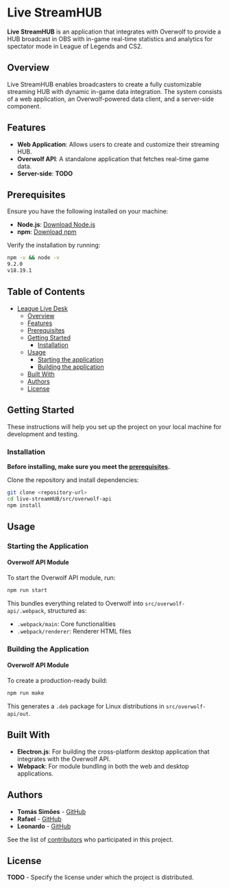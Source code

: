 # Live StreamHUB

**Live StreamHUB** is an application that integrates with Overwolf to provide a HUB broadcast in OBS with in-game real-time statistics and analytics for spectator mode in League of Legends and CS2.

## Overview
Live StreamHUB enables broadcasters to create a fully customizable streaming HUB with dynamic in-game data integration. The system consists of a web application, an Overwolf-powered data client, and a server-side component.

## Features
- **Web Application**: Allows users to create and customize their streaming HUB.
- **Overwolf API**: A standalone application that fetches real-time game data.
- **Server-side**: **TODO**

## Prerequisites
Ensure you have the following installed on your machine:

- **Node.js**: [Download Node.js](https://nodejs.org/)
- **npm**: [Download npm](https://www.npmjs.com/)

Verify the installation by running:

```sh
npm -v && node -v
9.2.0
v18.19.1
```

## Table of Contents
- [League Live Desk](#league-live-desk)
  - [Overview](#overview)
  - [Features](#features)
  - [Prerequisites](#prerequisites)
  - [Getting Started](#getting-started)
    - [Installation](#installation)
  - [Usage](#usage)
    - [Starting the application](#starting-the-application)
    - [Building the application](#building-the-application)
  - [Built With](#built-with)
  - [Authors](#authors)
  - [License](#license)

## Getting Started
These instructions will help you set up the project on your local machine for development and testing.

### Installation
**Before installing, make sure you meet the [prerequisites](#prerequisites).**

Clone the repository and install dependencies:

```sh
git clone <repository-url>
cd live-streamHUB/src/overwolf-api
npm install
```

## Usage
### Starting the Application

#### Overwolf API Module
To start the Overwolf API module, run:
```sh
npm run start
```
This bundles everything related to Overwolf into `src/overwolf-api/.webpack`, structured as:
- `.webpack/main`: Core functionalities
- `.webpack/renderer`: Renderer HTML files

### Building the Application

#### Overwolf API Module
To create a production-ready build:
```sh
npm run make
```
This generates a `.deb` package for Linux distributions in `src/overwolf-api/out`.

## Built With
- **Electron.js**: For building the cross-platform desktop application that integrates with the Overwolf API.
- **Webpack**: For module bundling in both the web and desktop applications.

## Authors
- **Tomás Simões** - [GitHub](https://github.com/Tomas-Simoes)
- **Rafael** - [GitHub](https://github.com/Rafasta236)
- **Leonardo** - [GitHub](https://github.com/leorcf)

See the list of [contributors](https://github.com/your/project/contributors) who participated in this project.

## License
**TODO** - Specify the license under which the project is distributed.
